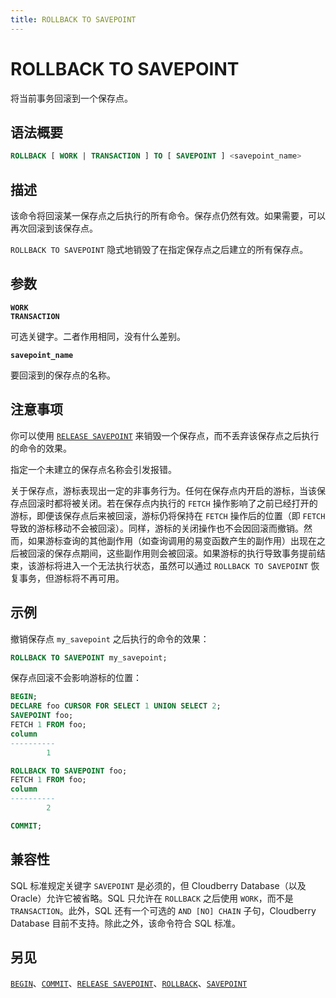 ```yaml
---
title: ROLLBACK TO SAVEPOINT
---
```


# ROLLBACK TO SAVEPOINT

将当前事务回滚到一个保存点。

## 语法概要

```sql
ROLLBACK [ WORK | TRANSACTION ] TO [ SAVEPOINT ] <savepoint_name>
```

## 描述

该命令将回滚某一保存点之后执行的所有命令。保存点仍然有效。如果需要，可以再次回滚到该保存点。

`ROLLBACK TO SAVEPOINT` 隐式地销毁了在指定保存点之后建立的所有保存点。

## 参数

**`WORK`**<br />
**`TRANSACTION`**

可选关键字。二者作用相同，没有什么差别。

**`savepoint_name`**

要回滚到的保存点的名称。

## 注意事项

你可以使用 [`RELEASE SAVEPOINT`](https://github.com/cloudberrydb/cloudberrydb-site/blob/cbdb-doc-validation/docs/sql-stmts/release-savepoint.md) 来销毁一个保存点，而不丢弃该保存点之后执行的命令的效果。

指定一个未建立的保存点名称会引发报错。

关于保存点，游标表现出一定的非事务行为。任何在保存点内开启的游标，当该保存点回滚时都将被关闭。若在保存点内执行的 `FETCH` 操作影响了之前已经打开的游标，即便该保存点后来被回滚，游标仍将保持在 `FETCH` 操作后的位置（即 `FETCH` 导致的游标移动不会被回滚）。同样，游标的关闭操作也不会因回滚而撤销。然而，如果游标查询的其他副作用（如查询调用的易变函数产生的副作用）出现在之后被回滚的保存点期间，这些副作用则会被回滚。如果游标的执行导致事务提前结束，该游标将进入一个无法执行状态，虽然可以通过 `ROLLBACK TO SAVEPOINT` 恢复事务，但游标将不再可用。

## 示例

撤销保存点 `my_savepoint` 之后执行的命令的效果：

```sql
ROLLBACK TO SAVEPOINT my_savepoint;
```

保存点回滚不会影响游标的位置：

```sql
BEGIN;
DECLARE foo CURSOR FOR SELECT 1 UNION SELECT 2;
SAVEPOINT foo;
FETCH 1 FROM foo;
column 
----------
        1

ROLLBACK TO SAVEPOINT foo;
FETCH 1 FROM foo;
column 
----------
        2

COMMIT;
```

## 兼容性

SQL 标准规定关键字 `SAVEPOINT` 是必须的，但 Cloudberry Database（以及 Oracle）允许它被省略。SQL 只允许在 `ROLLBACK` 之后使用 `WORK`，而不是 `TRANSACTION`。此外，SQL 还有一个可选的 `AND [NO] CHAIN` 子句，Cloudberry Database 目前不支持。除此之外，该命令符合 SQL 标准。

## 另见

[`BEGIN`](https://github.com/cloudberrydb/cloudberrydb-site/blob/cbdb-doc-validation/docs/sql-stmts/begin.md)、[`COMMIT`](https://github.com/cloudberrydb/cloudberrydb-site/blob/cbdb-doc-validation/docs/sql-stmts/commit.md)、[`RELEASE SAVEPOINT`](https://github.com/cloudberrydb/cloudberrydb-site/blob/cbdb-doc-validation/docs/sql-stmts/release-savepoint.md)、[`ROLLBACK`](/i18n/zh/docusaurus-plugin-content-docs/current/sql-stmts/rollback.md)、[`SAVEPOINT`](/i18n/zh/docusaurus-plugin-content-docs/current/sql-stmts/savepoint.md)
